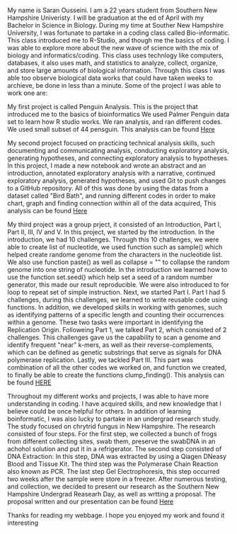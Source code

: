 My name is Saran Ousseini. I am a 22 years student from Southern New Hampshire Univeristy. I will be graduation at the ed of April with my Bachelor in Science in Biology. During my time at Souther New Hampshire University, I was fortunate to partake in a coding class called Bio-informatic. 
This class introduced me to R-Studio, and though me the basics of coding. 
I was able to explore more about the new wave of science with the mix of biology and informatics/coding. This class uses technlogy like computers,  databases, it also uses math, and statistics to analyze, collect, organize, and store large amounts of biological information. Through this class I was able too observe biological data works that could have taken weeks to archieve, be done in less than a minute.
 Some of the project I was able to work one are:

My first project is called Penguin Analysis. This is the project that introduced me to the basics of bioinformatics 
We used Palmer Penguin data set to learn how R studio works. We ran analysis, and ran different codes. We used small subset of 44 pensguin. This analysis can be found [Here](https://saranouss31.github.io/BioStatisticsAnalysis/PalmerPenguinsAnalysis.html) 

My second project focused on practicing technical analysis skills, such documenting and communicating analysis, conducting exploratory analysis, generating hypotheses, and connecting exploratory analysis to hypotheses. In this project, I made a new notebook and wrote an abstract and an introduction, annotated exploratory analysis with a narrative, continued exploratory analysis, generated hypotheses, and used Git to push changes to a GitHub repository. All of this was done by using the datas from a dataset called "Bird Bath", and running different codes in order to make chart, graph and finding connection within all of the data acquired, This analysis can be found [Here](https://github.com/saranouss31/BioStatisticsAnalysis/blob/12e4ef7759c7a2e7f0d19c07d0f4c464e6a5c0ba/bird_bathsSaran.html)

My third project was a group prject, it consisted of an Introduction, Part I, Part II, III, IV and V. 
In this project, we started by the introduction. In the introduction, we had 10 challenges. Through this 10 challenges, we were able to create list of nucleotide, we used function such as sample() which helped create randome genome from the characters in the nucleotide list. We also use function paste() as well as collapse = "" to collapse the random genome into one string of nucleotide. In the introduction we learned how to use the function set.seed() which help set a seed of a random number generator, this made our result reproducible. We were also introduced to for loop to repeat set of simple instruction.
 Next, we started Part I. Part I had 5 challenges, during this challenges, we learned to write reusable code using functions. In addition, we developed skills in working with genomes, such as identifying patterns of a specific length and counting their occurrences within a genome. These two tasks were important in identifying the Replication Origin. Followeing Part 1, we talked Part 2, which consisted of 2 challenges. This challenges gave us the capability to scan a genome and identify frequent "near" k-mers, as well as their reverse-complements, which can be defined as genetic substrings that serve as signals for DNA polymerase replication.
Lastly, we tackled Part III. This part was combination of all the other codes we worked on, and function we created, to finally be able to create the functions clump_finding(). This analysis can be found [HERE](https://github.com/agmath/BIO4ST1_Group3/blob/6456fd2257a651ca73335b49f1cbbf0163cc88d4/Replication_Saran_Ousseini.qmd)

Throughout my different works and projects, I was able to have more understanding in coding. I have acquired skills, and new knowledge that I believe could be once helpful for others.
In addition of learning boinformatic, I was also lucky to partake in an undergrad research study. The study focused on chrytrid fungus in New Hampshire. The research consisted of four steps. For the first step, we collected a bunch of frogs from different collecting sites, swab them, preserve the swabDNA in an achohol solution and put it in a refrigerator. The second step consisted of DNA Extraction: In this step, DNA was extracted by using a Qiagen DNeasy Blood and Tissue Kit. The third step was the Polymerase Chain Reaction also known as PCR. The last step Gel Electrophoresis, this step occurred two weeks after the sample were store in a freezer. 
After numerous testing, and collection, we decided to present our research as the Southern New Hampshire Undergrad Reasearh Day, as well as wrtting a proposal. The proposal written and our presentation can be found [Here](https://hdl.handle.net/10474/3709)

Thanks for reading my webbage. I hope you enjoyed my work and found it interesting
